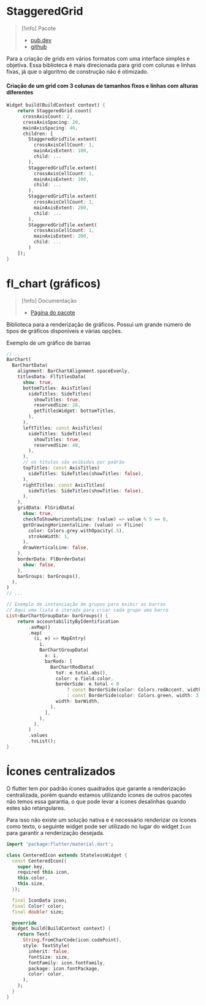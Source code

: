 # StaggeredGrid

> [!info] Pacote
> - [pub.dev](https://pub.dev/packages/flutter_staggered_grid_view)
> - [github](https://github.com/letsar/flutter_staggered_grid_view)

Para a criação de grids em vários formatos com uma interface simples e objetiva. Essa biblioteca é mais direcionada para grid com colunas e linhas fixas, já que o algoritmo de construção não é otimizado.

#### Criação de um grid com 3 colunas de tamanhos fixos e linhas com alturas diferentes

```dart
Widget build(BuildContext context) {
	return StaggeredGrid.count(
      crossAxisCount: 2,
      crossAxisSpacing: 20,
      mainAxisSpacing: 40,
      children: [
        StaggeredGridTile.extent(
		  crossAxisCellCount: 1,
          mainAxisExtent: 100,
          child: ...
        ),
		StaggeredGridTile.extent(
		  crossAxisCellCount: 1,
          mainAxisExtent: 100,
          child: ...
        ),
        StaggeredGridTile.extent(
		  crossAxisCellCount: 1,
          mainAxisExtent: 200,
          child: ...
        ),
        StaggeredGridTile.extent(
		  crossAxisCellCount: 1,
          mainAxisExtent: 200,
          child: ...
        )
	]);
}
```

# fl_chart (gráficos)

>[!info] Documentação
> - [Página do pacote](https://github.com/imanneo/fl_chart)

Biblioteca para a renderização de gráficos. Possui um grande número de tipos de gráficos disponíveis e várias opções.

Exemplo de um gráfico de barras

```dart
// ...
BarChart(
  BarChartData(
	alignment: BarChartAlignment.spaceEvenly,
	titlesData: FlTitlesData(
	  show: true,
	  bottomTitles: AxisTitles(
		sideTitles: SideTitles(
		  showTitles: true,
		  reservedSize: 28,
		  getTitlesWidget: bottomTitles,
		),
	  ),
	  leftTitles: const AxisTitles(
		sideTitles: SideTitles(
		  showTitles: true,
		  reservedSize: 40,
		),
	  ),
	  // os títulos são exibidos por padrão
	  topTitles: const AxisTitles(
		sideTitles: SideTitles(showTitles: false),
	  ),
	  rightTitles: const AxisTitles(
		sideTitles: SideTitles(showTitles: false),
	  ),
	),
	gridData: FlGridData(
	  show: true,
	  checkToShowHorizontalLine: (value) => value % 5 == 0,
	  getDrawingHorizontalLine: (value) => FlLine(
		color: Colors.grey.withOpacity(.5),
		strokeWidth: 1,
	  ),
	  drawVerticalLine: false,
	),
	borderData: FlBorderData(
	  show: false,
	),
	barGroups: barGroups(),
  ),
)
// ...

// Exemplo de instanciação de grupos para exibir as barras
// Aqui uma lista é iterada para criar cada grupo uma barra
List<BarChartGroupData> barGroups() {
	return accountabilityByIdentification
		.asMap()
		.map(
		  (i, e) => MapEntry(
			i,
			BarChartGroupData(
			  x: i,
			  barRods: [
				BarChartRodData(
				  toY: e.total.abs(),
				  color: e.field.color,
				  borderSide: e.total < 0
					  ? const BorderSide(color: Colors.redAccent, width: 3)
					  : const BorderSide(color: Colors.green, width: 3),
				  width: barWidth,
				),
			  ],
			),
		  ),
		)
		.values
		.toList();
}
```

# Ícones centralizados

O flutter tem por padrão ícones quadrados que garante a renderização centralizada, porém quando estamos utilizando ícones de outros pacotes não temos essa garantia, o que pode levar a ícones desalinhas quando estes são retangulares.

Para isso não existe um solução nativa e é necessário renderizar os ícones como texto, o seguinte widget pode ser utilizado no lugar do widget `Icon` para garantir a renderização desejada.

```dart
import 'package:flutter/material.dart';

class CenteredIcon extends StatelessWidget {
  const CenteredIcon({
    super.key,
    required this.icon,
    this.color,
    this.size,
  });

  final IconData icon;
  final Color? color;
  final double? size;

  @override
  Widget build(BuildContext context) {
    return Text(
      String.fromCharCode(icon.codePoint),
      style: TextStyle(
        inherit: false,
        fontSize: size,
        fontFamily: icon.fontFamily,
        package: icon.fontPackage,
        color: color,
      ),
    );
  }
}
```
